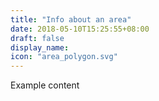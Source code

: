 ```yaml
---
title: "Info about an area"
date: 2018-05-10T15:25:55+08:00
draft: false
display_name:
icon: "area_polygon.svg"
---
```


Example content
